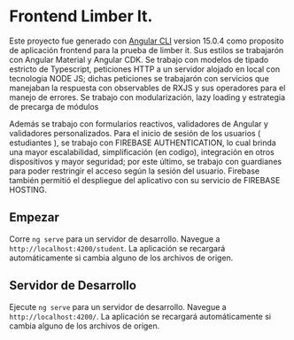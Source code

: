 # Frontend Limber It.

Este proyecto fue generado con [Angular CLI](https://github.com/angular/angular-cli) version 15.0.4 como proposito de aplicación frontend para la prueba de limber it. Sus estilos se trabajarón con Angular Material y Angular CDK. Se trabajo con modelos de tipado estricto de Typescript, peticiones HTTP a un servidor alojado en local con tecnologia NODE JS; dichas peticiones se trabajarón con servicios que manejaban la respuesta con observables de RXJS y sus operadores para el manejo de errores. Se trabajo con modularización, lazy loading y estrategia de precarga de módulos

Además se trabajo con formularios reactivos, validadores de Angular y validadores personalizados. Para el inicio de sesión de los usuarios ( estudiantes ), se trabajo con FIREBASE AUTHENTICATION, lo cual brinda una mayor escalabilidad, simplificación (en codigo), integración en otros dispositivos y mayor seguridad; por este último, se trabajo con guardianes para poder restringir el acceso según la sesión del usuario. Firebase también permitió el despliegue del aplicativo con su servicio de FIREBASE HOSTING.

## Empezar

Corre `ng serve` para un servidor de desarrollo. Navegue a `http://localhost:4200/student`. La aplicación se recargará automáticamente si cambia alguno de los archivos de origen.

## Servidor de Desarrollo

Ejecute `ng serve` para un servidor de desarrollo. Navegue a `http://localhost:4200/`. La aplicación se recargará automáticamente si cambia alguno de los archivos de origen.
